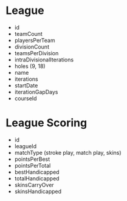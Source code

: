 # League

- id
- teamCount
- playersPerTeam
- divisionCount
- teamsPerDivision
- intraDivisionalIterations
- holes (9, 18)
- name
- iterations
- startDate
- iterationGapDays
- courseId

# League Scoring

- id
- leagueId
- matchType (stroke play, match play, skins)
- pointsPerBest
- pointsPerTotal
- bestHandicapped
- totalHandicapped
- skinsCarryOver
- skinsHandicapped

